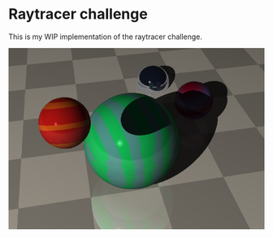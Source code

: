 Raytracer challenge
===================

This is my WIP implementation of the raytracer challenge.

![Demo image](image.png)
